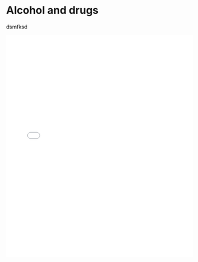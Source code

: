 # Alcohol and drugs

dsmfksd

<iframe src="contents/correlation_plot_severe_vs_alco.html"
    sandbox="allow-same-origin allow-scripts"
    width="100%"
    height="600"
    scrolling="no"
    seamless="seamless"
    frameborder="0">
</iframe>


